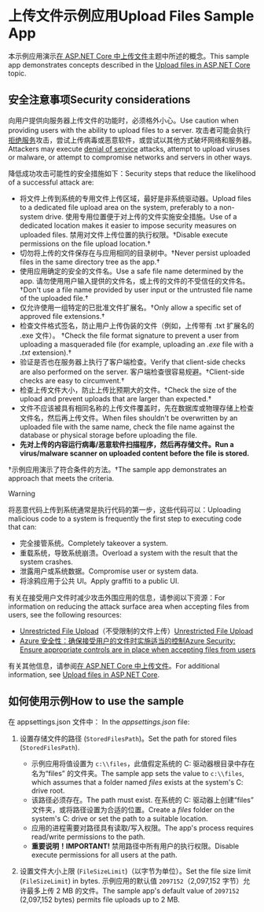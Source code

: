 # <a name="upload-files-sample-app"></a><span data-ttu-id="97020-101">上传文件示例应用</span><span class="sxs-lookup"><span data-stu-id="97020-101">Upload Files Sample App</span></span>

<span data-ttu-id="97020-102">本示例应用演示[在 ASP.NET Core 中上传文件](https://docs.microsoft.com/aspnet/core/mvc/models/file-uploads)主题中所述的概念。</span><span class="sxs-lookup"><span data-stu-id="97020-102">This sample app demonstrates concepts described in the [Upload files in ASP.NET Core](https://docs.microsoft.com/aspnet/core/mvc/models/file-uploads) topic.</span></span>

## <a name="security-considerations"></a><span data-ttu-id="97020-103">安全注意事项</span><span class="sxs-lookup"><span data-stu-id="97020-103">Security considerations</span></span>

<span data-ttu-id="97020-104">向用户提供向服务器上传文件的功能时，必须格外小心。</span><span class="sxs-lookup"><span data-stu-id="97020-104">Use caution when providing users with the ability to upload files to a server.</span></span> <span data-ttu-id="97020-105">攻击者可能会执行[拒绝服务](/windows-hardware/drivers/ifs/denial-of-service)攻击，尝试上传病毒或恶意软件，或尝试以其他方式破坏网络和服务器。</span><span class="sxs-lookup"><span data-stu-id="97020-105">Attackers may execute [denial of service](/windows-hardware/drivers/ifs/denial-of-service) attacks, attempt to upload viruses or malware, or attempt to compromise networks and servers in other ways.</span></span>

<span data-ttu-id="97020-106">降低成功攻击可能性的安全措施如下：</span><span class="sxs-lookup"><span data-stu-id="97020-106">Security steps that reduce the likelihood of a successful attack are:</span></span>

* <span data-ttu-id="97020-107">将文件上传到系统的专用文件上传区域，最好是非系统驱动器。</span><span class="sxs-lookup"><span data-stu-id="97020-107">Upload files to a dedicated file upload area on the system, preferably to a non-system drive.</span></span> <span data-ttu-id="97020-108">使用专用位置便于对上传的文件实施安全措施。</span><span class="sxs-lookup"><span data-stu-id="97020-108">Use of a dedicated location makes it easier to impose security measures on uploaded files.</span></span> <span data-ttu-id="97020-109">禁用对文件上传位置的执行权限。&dagger;</span><span class="sxs-lookup"><span data-stu-id="97020-109">Disable execute permissions on the file upload location.&dagger;</span></span>
* <span data-ttu-id="97020-110">切勿将上传的文件保存在与应用相同的目录树中。&dagger;</span><span class="sxs-lookup"><span data-stu-id="97020-110">Never persist uploaded files in the same directory tree as the app.&dagger;</span></span>
* <span data-ttu-id="97020-111">使用应用确定的安全的文件名。</span><span class="sxs-lookup"><span data-stu-id="97020-111">Use a safe file name determined by the app.</span></span> <span data-ttu-id="97020-112">请勿使用用户输入提供的文件名，或上传的文件的不受信任的文件名。&dagger;</span><span class="sxs-lookup"><span data-stu-id="97020-112">Don't use a file name provided by user input or the untrusted file name of the uploaded file.&dagger;</span></span>
* <span data-ttu-id="97020-113">仅允许使用一组特定的已批准文件扩展名。&dagger;</span><span class="sxs-lookup"><span data-stu-id="97020-113">Only allow a specific set of approved file extensions.&dagger;</span></span>
* <span data-ttu-id="97020-114">检查文件格式签名，防止用户上传伪装的文件（例如，上传带有 .txt 扩展名的 .exe 文件）。   &dagger;</span><span class="sxs-lookup"><span data-stu-id="97020-114">Check the file format signature to prevent a user from uploading a masqueraded file (for example, uploading an *.exe* file with a *.txt* extension).&dagger;</span></span>
* <span data-ttu-id="97020-115">验证是否也在服务器上执行了客户端检查。</span><span class="sxs-lookup"><span data-stu-id="97020-115">Verify that client-side checks are also performed on the server.</span></span> <span data-ttu-id="97020-116">客户端检查很容易规避。&dagger;</span><span class="sxs-lookup"><span data-stu-id="97020-116">Client-side checks are easy to circumvent.&dagger;</span></span>
* <span data-ttu-id="97020-117">检查上传文件大小，防止上传比预期大的文件。&dagger;</span><span class="sxs-lookup"><span data-stu-id="97020-117">Check the size of the upload and prevent uploads that are larger than expected.&dagger;</span></span>
* <span data-ttu-id="97020-118">文件不应该被具有相同名称的上传文件覆盖时，先在数据库或物理存储上检查文件名，然后再上传文件。</span><span class="sxs-lookup"><span data-stu-id="97020-118">When files shouldn't be overwritten by an uploaded file with the same name, check the file name against the database or physical storage before uploading the file.</span></span>
* <span data-ttu-id="97020-119">**先对上传的内容运行病毒/恶意软件扫描程序，然后再存储文件。**</span><span class="sxs-lookup"><span data-stu-id="97020-119">**Run a virus/malware scanner on uploaded content before the file is stored.**</span></span>

<span data-ttu-id="97020-120">&dagger;示例应用演示了符合条件的方法。</span><span class="sxs-lookup"><span data-stu-id="97020-120">&dagger;The sample app demonstrates an approach that meets the criteria.</span></span>

> [!WARNING]
> <span data-ttu-id="97020-121">将恶意代码上传到系统通常是执行代码的第一步，这些代码可以：</span><span class="sxs-lookup"><span data-stu-id="97020-121">Uploading malicious code to a system is frequently the first step to executing code that can:</span></span>
>
> * <span data-ttu-id="97020-122">完全接管系统。</span><span class="sxs-lookup"><span data-stu-id="97020-122">Completely takeover a system.</span></span>
> * <span data-ttu-id="97020-123">重载系统，导致系统崩溃。</span><span class="sxs-lookup"><span data-stu-id="97020-123">Overload a system with the result that the system crashes.</span></span>
> * <span data-ttu-id="97020-124">泄露用户或系统数据。</span><span class="sxs-lookup"><span data-stu-id="97020-124">Compromise user or system data.</span></span>
> * <span data-ttu-id="97020-125">将涂鸦应用于公共 UI。</span><span class="sxs-lookup"><span data-stu-id="97020-125">Apply graffiti to a public UI.</span></span>
>
> <span data-ttu-id="97020-126">有关在接受用户文件时减少攻击外围应用的信息，请参阅以下资源：</span><span class="sxs-lookup"><span data-stu-id="97020-126">For information on reducing the attack surface area when accepting files from users, see the following resources:</span></span>
>
> * <span data-ttu-id="97020-127">[Unrestricted File Upload](https://www.owasp.org/index.php/Unrestricted_File_Upload)（不受限制的文件上传）</span><span class="sxs-lookup"><span data-stu-id="97020-127">[Unrestricted File Upload](https://www.owasp.org/index.php/Unrestricted_File_Upload)</span></span>
> * [<span data-ttu-id="97020-128">Azure 安全性：确保接受用户的文件时实施适当的控制</span><span class="sxs-lookup"><span data-stu-id="97020-128">Azure Security: Ensure appropriate controls are in place when accepting files from users</span></span>](/azure/security/azure-security-threat-modeling-tool-input-validation#controls-users)

<span data-ttu-id="97020-129">有关其他信息，请参阅[在 ASP.NET Core 中上传文件](https://docs.microsoft.com/aspnet/core/mvc/models/file-uploads)。</span><span class="sxs-lookup"><span data-stu-id="97020-129">For additional information, see [Upload files in ASP.NET Core](https://docs.microsoft.com/aspnet/core/mvc/models/file-uploads).</span></span>

## <a name="how-to-use-the-sample"></a><span data-ttu-id="97020-130">如何使用示例</span><span class="sxs-lookup"><span data-stu-id="97020-130">How to use the sample</span></span>

<span data-ttu-id="97020-131">在 appsettings.json 文件中： </span><span class="sxs-lookup"><span data-stu-id="97020-131">In the *appsettings.json* file:</span></span>

1. <span data-ttu-id="97020-132">设置存储文件的路径 (`StoredFilesPath`)。</span><span class="sxs-lookup"><span data-stu-id="97020-132">Set the path for stored files (`StoredFilesPath`).</span></span>

   * <span data-ttu-id="97020-133">示例应用将值设置为 `c:\\files`，此值假定系统的 C: 驱动器根目录中存在名为“files”  的文件夹。</span><span class="sxs-lookup"><span data-stu-id="97020-133">The sample app sets the value to `c:\\files`, which assumes that a folder named *files* exists at the system's C: drive root.</span></span>
   * <span data-ttu-id="97020-134">该路径必须存在。</span><span class="sxs-lookup"><span data-stu-id="97020-134">The path must exist.</span></span> <span data-ttu-id="97020-135">在系统的 C: 驱动器上创建“files”  文件夹，或将路径设置为合适的位置。</span><span class="sxs-lookup"><span data-stu-id="97020-135">Create a *files* folder on the system's C: drive or set the path to a suitable location.</span></span>
   * <span data-ttu-id="97020-136">应用的进程需要对路径具有读取/写入权限。</span><span class="sxs-lookup"><span data-stu-id="97020-136">The app's process requires read/write permissions to the path.</span></span>
   * <span data-ttu-id="97020-137">**重要说明！**</span><span class="sxs-lookup"><span data-stu-id="97020-137">**IMPORTANT!**</span></span> <span data-ttu-id="97020-138">禁用路径中所有用户的执行权限。</span><span class="sxs-lookup"><span data-stu-id="97020-138">Disable execute permissions for all users at the path.</span></span>

1. <span data-ttu-id="97020-139">设置文件大小上限 (`FileSizeLimit`)（以字节为单位）。</span><span class="sxs-lookup"><span data-stu-id="97020-139">Set the file size limit (`FileSizeLimit`) in bytes.</span></span> <span data-ttu-id="97020-140">示例应用的默认值 `2097152`（2,097,152 字节）允许最多上传 2 MB 的文件。</span><span class="sxs-lookup"><span data-stu-id="97020-140">The sample app's default value of `2097152` (2,097,152 bytes) permits file uploads up to 2 MB.</span></span>
